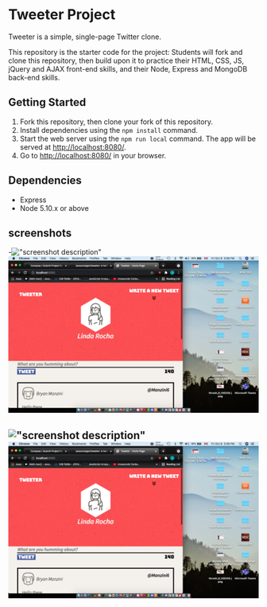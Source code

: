 # Tweeter Project

Tweeter is a simple, single-page Twitter clone.

This repository is the starter code for the project: Students will fork and clone this repository, then build upon it to practice their HTML, CSS, JS, jQuery and AJAX front-end skills, and their Node, Express and MongoDB back-end skills.

## Getting Started

1. Fork this repository, then clone your fork of this repository.
2. Install dependencies using the `npm install` command.
3. Start the web server using the `npm run local` command. The app will be served at <http://localhost:8080/>.
4. Go to <http://localhost:8080/> in your browser.

## Dependencies

- Express
- Node 5.10.x or above

## screenshots

-!["screenshot description"](#)
!["Main Page"](https://github.com/jessonziegler/tweeter/blob/master/docs/Main%20Page%20At%2050%25%20Screen%20Size.png?raw=true)

!["screenshot description"](#)
!["Main Page At 50% Screen Size"](https://github.com/jessonziegler/tweeter/blob/master/docs/Main%20Page%20At%2050%25%20Screen%20Size.png?raw=true)
-
